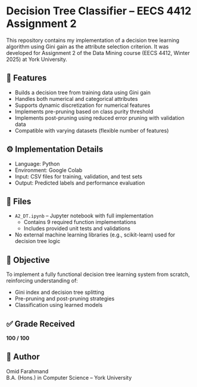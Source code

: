 # Decision Tree Classifier – EECS 4412 Assignment 2

This repository contains my implementation of a decision tree learning algorithm using Gini gain as the attribute selection criterion. It was developed for Assignment 2 of the Data Mining course (EECS 4412, Winter 2025) at York University.

## 🧠 Features

- Builds a decision tree from training data using Gini gain
- Handles both numerical and categorical attributes
- Supports dynamic discretization for numerical features
- Implements pre-pruning based on class purity threshold
- Implements post-pruning using reduced error pruning with validation data
- Compatible with varying datasets (flexible number of features)

## ⚙️ Implementation Details

- Language: Python
- Environment: Google Colab
- Input: CSV files for training, validation, and test sets
- Output: Predicted labels and performance evaluation

## 🧪 Files

- `A2_DT.ipynb` – Jupyter notebook with full implementation
  - Contains 9 required function implementations
  - Includes provided unit tests and validations
- No external machine learning libraries (e.g., scikit-learn) used for decision tree logic

## 🎯 Objective

To implement a fully functional decision tree learning system from scratch, reinforcing understanding of:
- Gini index and decision tree splitting
- Pre-pruning and post-pruning strategies
- Classification using learned models

## ✅ Grade Received
**100 / 100**

## 👤 Author
Omid Farahmand  
B.A. (Hons.) in Computer Science – York University  
